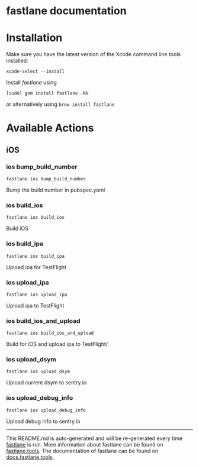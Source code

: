 fastlane documentation
================
# Installation

Make sure you have the latest version of the Xcode command line tools installed:

```
xcode-select --install
```

Install _fastlane_ using
```
[sudo] gem install fastlane -NV
```
or alternatively using `brew install fastlane`

# Available Actions
## iOS
### ios bump_build_number
```
fastlane ios bump_build_number
```
Bump the build number in pubspec.yaml
### ios build_ios
```
fastlane ios build_ios
```
Build iOS
### ios build_ipa
```
fastlane ios build_ipa
```
Upload ipa for TestFlight
### ios upload_ipa
```
fastlane ios upload_ipa
```
Upload ipa to TestFlight
### ios build_ios_and_upload
```
fastlane ios build_ios_and_upload
```
Build for iOS and upload ipa to TestFlight/
### ios upload_dsym
```
fastlane ios upload_dsym
```
Upload current dsym to sentry.io
### ios upload_debug_info
```
fastlane ios upload_debug_info
```
Upload debug info to sentry.io

----

This README.md is auto-generated and will be re-generated every time [fastlane](https://fastlane.tools) is run.
More information about fastlane can be found on [fastlane.tools](https://fastlane.tools).
The documentation of fastlane can be found on [docs.fastlane.tools](https://docs.fastlane.tools).
